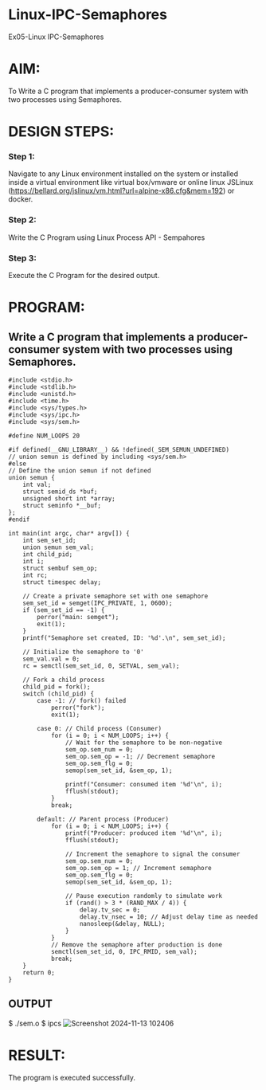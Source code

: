 # Linux-IPC-Semaphores
Ex05-Linux IPC-Semaphores

# AIM:
To Write a C program that implements a producer-consumer system with two processes using Semaphores.

# DESIGN STEPS:

### Step 1:

Navigate to any Linux environment installed on the system or installed inside a virtual environment like virtual box/vmware or online linux JSLinux (https://bellard.org/jslinux/vm.html?url=alpine-x86.cfg&mem=192) or docker.

### Step 2:

Write the C Program using Linux Process API - Sempahores

### Step 3:

Execute the C Program for the desired output. 

# PROGRAM:

## Write a C program that implements a producer-consumer system with two processes using Semaphores.
```
#include <stdio.h>     
#include <stdlib.h>    
#include <unistd.h>    
#include <time.h>      
#include <sys/types.h> 
#include <sys/ipc.h>   
#include <sys/sem.h>   

#define NUM_LOOPS 20

#if defined(__GNU_LIBRARY__) && !defined(_SEM_SEMUN_UNDEFINED)
// union semun is defined by including <sys/sem.h>
#else
// Define the union semun if not defined
union semun {
    int val;                    
    struct semid_ds *buf;       
    unsigned short int *array;  
    struct seminfo *__buf;      
};
#endif

int main(int argc, char* argv[]) {
    int sem_set_id;         
    union semun sem_val;    
    int child_pid;         
    int i;                 
    struct sembuf sem_op;  
    int rc;                
    struct timespec delay; 

    // Create a private semaphore set with one semaphore
    sem_set_id = semget(IPC_PRIVATE, 1, 0600);
    if (sem_set_id == -1) {
        perror("main: semget");
        exit(1);
    }
    printf("Semaphore set created, ID: '%d'.\n", sem_set_id);

    // Initialize the semaphore to '0'
    sem_val.val = 0;
    rc = semctl(sem_set_id, 0, SETVAL, sem_val);

    // Fork a child process
    child_pid = fork();
    switch (child_pid) {
        case -1: // fork() failed
            perror("fork");
            exit(1);
        
        case 0: // Child process (Consumer)
            for (i = 0; i < NUM_LOOPS; i++) {
                // Wait for the semaphore to be non-negative
                sem_op.sem_num = 0;
                sem_op.sem_op = -1; // Decrement semaphore
                sem_op.sem_flg = 0;
                semop(sem_set_id, &sem_op, 1);

                printf("Consumer: consumed item '%d'\n", i);
                fflush(stdout);
            }
            break;
        
        default: // Parent process (Producer)
            for (i = 0; i < NUM_LOOPS; i++) {
                printf("Producer: produced item '%d'\n", i);
                fflush(stdout);

                // Increment the semaphore to signal the consumer
                sem_op.sem_num = 0;
                sem_op.sem_op = 1; // Increment semaphore
                sem_op.sem_flg = 0;
                semop(sem_set_id, &sem_op, 1);

                // Pause execution randomly to simulate work
                if (rand() > 3 * (RAND_MAX / 4)) {
                    delay.tv_sec = 0;
                    delay.tv_nsec = 10; // Adjust delay time as needed
                    nanosleep(&delay, NULL);
                }
            }
            // Remove the semaphore after production is done
            semctl(sem_set_id, 0, IPC_RMID, sem_val);
            break;
    }
    return 0;
}
```
## OUTPUT
$ ./sem.o 
$ ipcs
![Screenshot 2024-11-13 102406](https://github.com/user-attachments/assets/a75d899e-d03d-4d1d-99af-9c14e09ce2d3)

# RESULT:
The program is executed successfully.
